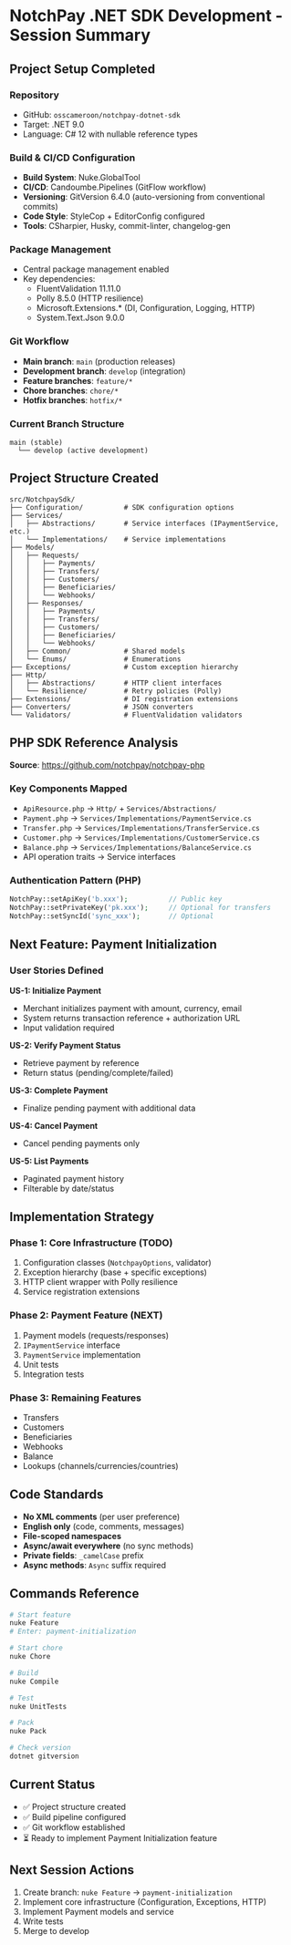 # NotchPay .NET SDK Development - Session Summary

## Project Setup Completed

### Repository
- GitHub: `osscameroon/notchpay-dotnet-sdk`
- Target: .NET 9.0
- Language: C# 12 with nullable reference types

### Build & CI/CD Configuration
- **Build System**: Nuke.GlobalTool
- **CI/CD**: Candoumbe.Pipelines (GitFlow workflow)
- **Versioning**: GitVersion 6.4.0 (auto-versioning from conventional commits)
- **Code Style**: StyleCop + EditorConfig configured
- **Tools**: CSharpier, Husky, commit-linter, changelog-gen

### Package Management
- Central package management enabled
- Key dependencies:
    - FluentValidation 11.11.0
    - Polly 8.5.0 (HTTP resilience)
    - Microsoft.Extensions.* (DI, Configuration, Logging, HTTP)
    - System.Text.Json 9.0.0

### Git Workflow
- **Main branch**: `main` (production releases)
- **Development branch**: `develop` (integration)
- **Feature branches**: `feature/*`
- **Chore branches**: `chore/*`
- **Hotfix branches**: `hotfix/*`

### Current Branch Structure
```
main (stable)
  └── develop (active development)
```

## Project Structure Created

```
src/NotchpaySdk/
├── Configuration/          # SDK configuration options
├── Services/
│   ├── Abstractions/       # Service interfaces (IPaymentService, etc.)
│   └── Implementations/    # Service implementations
├── Models/
│   ├── Requests/
│   │   ├── Payments/
│   │   ├── Transfers/
│   │   ├── Customers/
│   │   ├── Beneficiaries/
│   │   └── Webhooks/
│   ├── Responses/
│   │   ├── Payments/
│   │   ├── Transfers/
│   │   ├── Customers/
│   │   ├── Beneficiaries/
│   │   └── Webhooks/
│   ├── Common/             # Shared models
│   └── Enums/              # Enumerations
├── Exceptions/             # Custom exception hierarchy
├── Http/
│   ├── Abstractions/       # HTTP client interfaces
│   └── Resilience/         # Retry policies (Polly)
├── Extensions/             # DI registration extensions
├── Converters/             # JSON converters
└── Validators/             # FluentValidation validators
```

## PHP SDK Reference Analysis

**Source**: https://github.com/notchpay/notchpay-php

### Key Components Mapped
- `ApiResource.php` → `Http/` + `Services/Abstractions/`
- `Payment.php` → `Services/Implementations/PaymentService.cs`
- `Transfer.php` → `Services/Implementations/TransferService.cs`
- `Customer.php` → `Services/Implementations/CustomerService.cs`
- `Balance.php` → `Services/Implementations/BalanceService.cs`
- API operation traits → Service interfaces

### Authentication Pattern (PHP)
```php
NotchPay::setApiKey('b.xxx');          // Public key
NotchPay::setPrivateKey('pk.xxx');     // Optional for transfers
NotchPay::setSyncId('sync_xxx');       // Optional
```

## Next Feature: Payment Initialization

### User Stories Defined

**US-1: Initialize Payment**
- Merchant initializes payment with amount, currency, email
- System returns transaction reference + authorization URL
- Input validation required

**US-2: Verify Payment Status**
- Retrieve payment by reference
- Return status (pending/complete/failed)

**US-3: Complete Payment**
- Finalize pending payment with additional data

**US-4: Cancel Payment**
- Cancel pending payments only

**US-5: List Payments**
- Paginated payment history
- Filterable by date/status

## Implementation Strategy

### Phase 1: Core Infrastructure (TODO)
1. Configuration classes (`NotchpayOptions`, validator)
2. Exception hierarchy (base + specific exceptions)
3. HTTP client wrapper with Polly resilience
4. Service registration extensions

### Phase 2: Payment Feature (NEXT)
1. Payment models (requests/responses)
2. `IPaymentService` interface
3. `PaymentService` implementation
4. Unit tests
5. Integration tests

### Phase 3: Remaining Features
- Transfers
- Customers
- Beneficiaries
- Webhooks
- Balance
- Lookups (channels/currencies/countries)

## Code Standards

- **No XML comments** (per user preference)
- **English only** (code, comments, messages)
- **File-scoped namespaces**
- **Async/await everywhere** (no sync methods)
- **Private fields**: `_camelCase` prefix
- **Async methods**: `Async` suffix required

## Commands Reference

```bash
# Start feature
nuke Feature
# Enter: payment-initialization

# Start chore
nuke Chore

# Build
nuke Compile

# Test
nuke UnitTests

# Pack
nuke Pack

# Check version
dotnet gitversion
```

## Current Status
- ✅ Project structure created
- ✅ Build pipeline configured
- ✅ Git workflow established
- ⏳ Ready to implement Payment Initialization feature

## Next Session Actions
1. Create branch: `nuke Feature` → `payment-initialization`
2. Implement core infrastructure (Configuration, Exceptions, HTTP)
3. Implement Payment models and service
4. Write tests
5. Merge to develop
